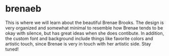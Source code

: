 # brenaeb
This is where we will learn about the beautiful Brenae Brooks. The design is very organized and somewhat minimal to resemble how Brenae tends to be okay with silence, but has great ideas when she does contibute. In addition, the custom font and background include things like favorite colors and artistic touch, since Brenae is very in touch with her artistic side. Stay tuned!
